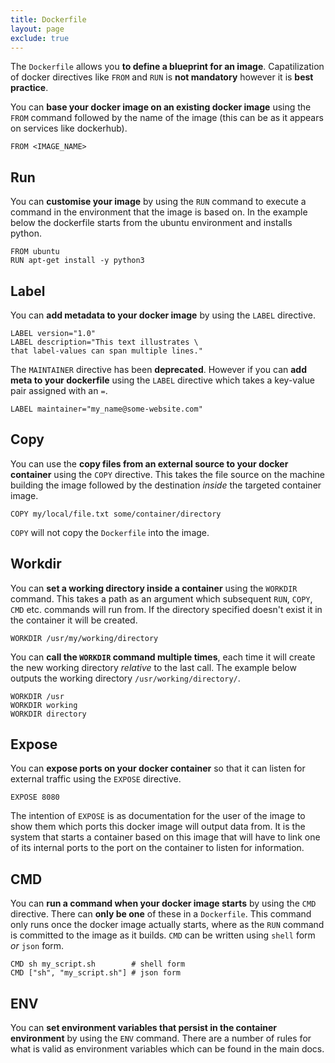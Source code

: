 ```yaml
---
title: Dockerfile
layout: page
exclude: true
---
```


The `Dockerfile` allows you **to define a blueprint for an image**. Capatilization of docker directives like `FROM` and `RUN` is **not mandatory** however it is **best practice**.

You can **base your docker image on an existing docker image** using the `FROM` command followed by the name of the image (this can be as it appears on services like dockerhub).
```docker
FROM <IMAGE_NAME>
```

## Run

You can **customise your image** by using the `RUN` command to execute a command in the environment that the image is based on. In the example below the dockerfile starts from the ubuntu environment and installs python.
```docker
FROM ubuntu
RUN apt-get install -y python3
```

## Label

You can **add metadata to your docker image** by using the `LABEL` directive.
```docker
LABEL version="1.0"
LABEL description="This text illustrates \
that label-values can span multiple lines."
```

The `MAINTAINER` directive has been **deprecated**. However if you can **add meta to your dockerfile** using the `LABEL` directive which takes a key-value pair assigned with an `=`.
```docker
LABEL maintainer="my_name@some-website.com"
```

## Copy

You can use the **copy files from an external source to your docker container** using the `COPY` directive. This takes the file source on the machine building the image followed by the destination *inside* the targeted container image.
```docker
COPY my/local/file.txt some/container/directory
```

`COPY` will not copy the `Dockerfile` into the image.

## Workdir

You can **set a working directory inside a container** using the `WORKDIR` command. This takes a path as an argument which subsequent `RUN`, `COPY`, `CMD` etc. commands will run from. If the directory specified doesn't exist it in the container it will be created.
```docker
WORKDIR /usr/my/working/directory
```

You can **call the `WORKDIR` command multiple times**, each time it will create the new working directory *relative* to the last call. The example below outputs the working directory `/usr/working/directory/`.
```docker
WORKDIR /usr
WORKDIR working
WORKDIR directory
```

## Expose

You can **expose ports on your docker container** so that it can listen for external traffic using the `EXPOSE` directive.
```docker
EXPOSE 8080
```

The intention of `EXPOSE` is as documentation for the user of the image to show them which ports this docker image will output data from. It is the system that starts a container based on this image that will have to link one of its internal ports to the port on the container to listen for information.

## CMD

You can **run a command when your docker image starts** by using the `CMD` directive. There can **only be one** of these in a `Dockerfile`. This command only runs once the docker image actually starts, where as the `RUN` command is committed to the image as it builds. `CMD` can be written using `shell` form *or* `json` form.
```docker
CMD sh my_script.sh        # shell form
CMD ["sh", "my_script.sh"] # json form
```

## ENV

You can **set environment variables that persist in the container environment** by using the `ENV` command. There are a number of rules for what is valid as environment variables which can be found in the main docs.
```docker

```

<!--stackedit_data:
eyJoaXN0b3J5IjpbLTE2MTM2MjE5ODIsMTg0Nzc4NDg0MCwtMT
M2ODYwODU0NF19
-->